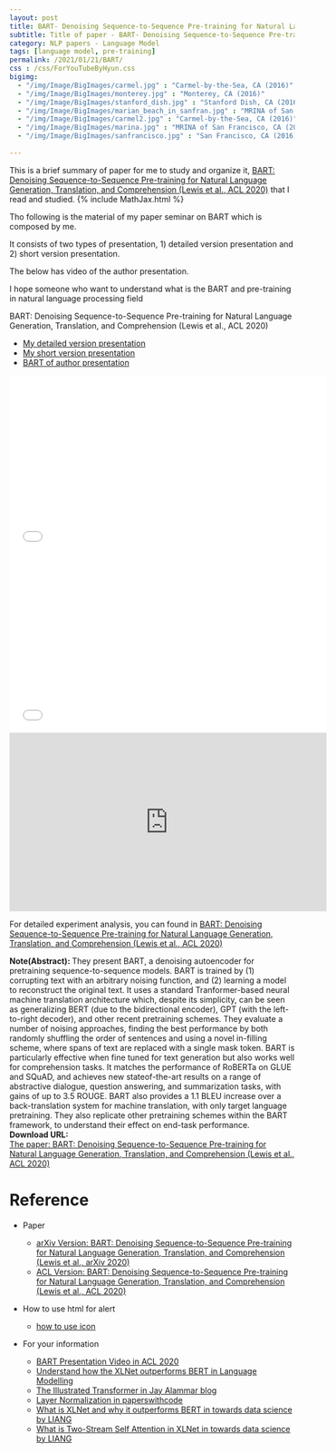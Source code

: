 ```yaml
---
layout: post
title: BART- Denoising Sequence-to-Sequence Pre-training for Natural Language Generation, Translation, and Comprehension
subtitle: Title of paper - BART- Denoising Sequence-to-Sequence Pre-training for Natural Language Generation, Translation, and Comprehension
category: NLP papers - Language Model
tags: [language model, pre-training]
permalink: /2021/01/21/BART/
css : /css/ForYouTubeByHyun.css
bigimg: 
  - "/img/Image/BigImages/carmel.jpg" : "Carmel-by-the-Sea, CA (2016)"
  - "/img/Image/BigImages/monterey.jpg" : "Monterey, CA (2016)"
  - "/img/Image/BigImages/stanford_dish.jpg" : "Stanford Dish, CA (2016)"
  - "/img/Image/BigImages/marian_beach_in_sanfran.jpg" : "MRINA of San Francisco, CA (2016)"
  - "/img/Image/BigImages/carmel2.jpg" : "Carmel-by-the-Sea, CA (2016)"
  - "/img/Image/BigImages/marina.jpg" : "MRINA of San Francisco, CA (2016)"
  - "/img/Image/BigImages/sanfrancisco.jpg" : "San Francisco, CA (2016)"
  
---
```


This is a brief summary of paper for me to study and organize it, [BART: Denoising Sequence-to-Sequence Pre-training for Natural Language Generation, Translation, and Comprehension (Lewis et al., ACL 2020)](https://www.aclweb.org/anthology/2020.acl-main.703/) that I read and studied. 
{% include MathJax.html %}


Tho following is the material of my paper seminar on BART which is composed by me.

It consists of two types of presentation, 1) detailed version presentation and 2) short version presentation. 

The below has video of the author presentation. 

I hope someone who want to understand what is the BART and pre-training in natural language processing field

<div id="tutorial-section">

  <div id="tutorial-title">BART: Denoising Sequence-to-Sequence Pre-training for Natural Language Generation, Translation, and Comprehension (Lewis et al., ACL 2020)</div>

  <ul class="nav nav-pills">
    <li class="active"><a data-toggle="tab" href="#detailed_version">My detailed version presentation</a></li>
    <li><a data-toggle="tab" href="#short_version">My short version presentation</a></li>
    <li><a data-toggle="tab" href="#author_presentation_video"> BART of author presentation</a></li>
  </ul>

  <div class="tab-content">
    <div id="detailed_version" class="tab-pane fade in active">
      <iframe width="560" height="315" src="//www.slideshare.net/slideshow/embed_code/key/TOcOjh8EhDytf"  frameborder="0" allowfullscreen></iframe> 
    </div>
    <div id="short_version" class="tab-pane fade">
      <iframe width="560" height="315" src="//www.slideshare.net/slideshow/embed_code/key/eZSqyLGLn6u658" frameborder="0" allowfullscreen></iframe> 
    </div>
    <div id="author_presentation_video" class="tab-pane fade">
      <iframe width="560" height="315" src="https://slideslive.com/38929218/bart-denoising-sequencetosequence-pretraining-for-natural-language-generation-translation-and-comprehension" frameborder="0" allowfullscreen></iframe>
    </div>
  </div>
</div>
 
 
For detailed experiment analysis, you can found in [BART: Denoising Sequence-to-Sequence Pre-training for Natural Language Generation, Translation, and Comprehension (Lewis et al., ACL 2020)](https://www.aclweb.org/anthology/2020.acl-main.703/)
  
<div class="alert alert-info" role="alert"><i class="fa fa-info-circle"></i> <b>Note(Abstract): </b>
They present BART, a denoising autoencoder for pretraining sequence-to-sequence models. BART is trained by (1) corrupting text with an arbitrary noising function, and (2) learning a model to reconstruct the original text. It uses a standard Tranformer-based neural machine translation architecture which, despite its simplicity, can be seen as generalizing BERT (due to the bidirectional encoder), GPT (with the left-to-right decoder), and other recent pretraining schemes. They evaluate a number of noising approaches, finding the best performance by both randomly shuffling the order of sentences and using a novel in-filling scheme, where spans of text are replaced with a single mask token. BART is particularly effective when fine tuned for text generation but also works well for comprehension tasks. It matches the performance of RoBERTa on GLUE and SQuAD, and achieves new stateof-the-art results on a range of abstractive dialogue, question answering, and summarization tasks, with gains of up to 3.5 ROUGE. BART also provides a 1.1 BLEU increase over a back-translation system for machine translation, with only target language pretraining. They also replicate other pretraining schemes within the BART framework, to understand their effect on end-task performance.
</div>
    
<div class="alert alert-success" role="alert"><i class="fa fa-paperclip fa-lg"></i> <b>Download URL: </b><br>
  <a href="https://www.aclweb.org/anthology/2020.acl-main.703/">The paper:  BART: Denoising Sequence-to-Sequence Pre-training for Natural Language Generation, Translation, and Comprehension (Lewis et al., ACL 2020)</a>
</div>

# Reference 

- Paper 
  - [arXiv Version: BART: Denoising Sequence-to-Sequence Pre-training for Natural Language Generation, Translation, and Comprehension (Lewis et al., arXiv 2020)](https://arxiv.org/abs/1910.13461)
  - [ACL Version: BART: Denoising Sequence-to-Sequence Pre-training for Natural Language Generation, Translation, and Comprehension (Lewis et al., ACL 2020)](https://www.aclweb.org/anthology/2020.acl-main.703/)
  
- How to use html for alert
  - [how to use icon](http://idratherbewriting.com/documentation-theme-jekyll/mydoc_icons.html)
    
- For your information 
   - [BART Presentation Video in ACL 2020](https://slideslive.com/38929218/bart-denoising-sequencetosequence-pretraining-for-natural-language-generation-translation-and-comprehension)
   - [Understand how the XLNet outperforms BERT in Language Modelling](https://medium.com/saarthi-ai/xlnet-the-permutation-language-model-b30f5b4e3c1e)
   - [The Illustrated Transformer in Jay Alammar blog](https://jalammar.github.io/illustrated-transformer/)
   - [Layer Normalization in paperswithcode](https://paperswithcode.com/method/layer-normalization)
   - [What is XLNet and why it outperforms BERT in towards data science by LIANG](https://towardsdatascience.com/what-is-xlnet-and-why-it-outperforms-bert-8d8fce710335)
   - [What is Two-Stream Self Attention in XLNet in towards data science by LIANG](https://towardsdatascience.com/what-is-two-stream-self-attention-in-xlnet-ebfe013a0cf3)
